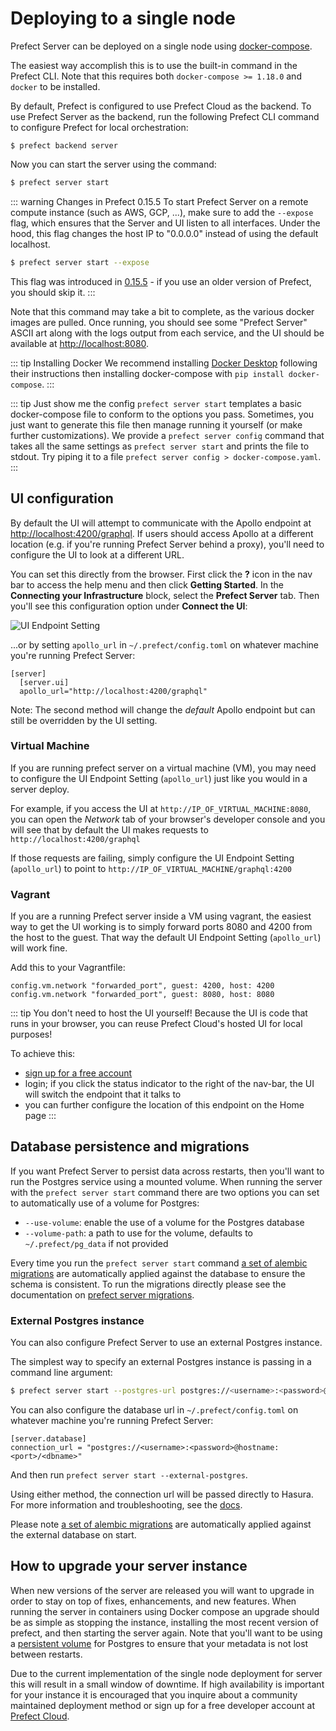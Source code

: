 # Deploying to a single node

Prefect Server can be deployed on a single node using [docker-compose](https://docs.docker.com/compose/). 

The easiest way accomplish this is to use the built-in command in the Prefect CLI.
Note that this requires both `docker-compose >= 1.18.0` and `docker` to be installed.

By default, Prefect is configured to use Prefect Cloud as the backend. To use Prefect Server as the backend, run the following Prefect CLI command to configure Prefect for local orchestration:

```
$ prefect backend server
``` 

Now you can start the server using the command:

```bash
$ prefect server start
```


::: warning Changes in Prefect 0.15.5
To start Prefect Server on a remote compute instance (such as AWS, GCP, ...), make sure to add the `--expose` flag, which ensures that the Server and UI listen to all interfaces. Under the hood, this flag changes the host IP to "0.0.0.0" instead of using the default localhost.

```bash
$ prefect server start --expose
```


This flag was introduced in [0.15.5](https://github.com/PrefectHQ/prefect/pull/4821) - if you use an older version of Prefect, you should skip it. 
:::


Note that this command may take a bit to complete, as the various docker images are pulled. Once running,
you should see some "Prefect Server" ASCII art along with the logs output from each service, and the UI should be available at
[http://localhost:8080](http://localhost:8080).


::: tip Installing Docker
We recommend installing [Docker Desktop](https://www.docker.com/products/docker-desktop) following their instructions then installing docker-compose with `pip install docker-compose`.
:::


::: tip Just show me the config
`prefect server start` templates a basic docker-compose file to conform to the options you pass. Sometimes, you just want to generate this file then manage running it yourself (or make further customizations). We provide a `prefect server config` command that takes all the same settings as `prefect server start` and prints the file to stdout. Try piping it to a file `prefect server config > docker-compose.yaml`.
:::

## UI configuration

By default the UI will attempt to communicate with the Apollo endpoint at
[http://localhost:4200/graphql](http://localhost:4200/graphql). If users should access Apollo at a
different location (e.g. if you're running Prefect Server behind a proxy), you'll need to configure the UI
to look at a different URL.

You can set this directly from the browser. First click the **?** icon in the nav bar to access the help menu and then click **Getting Started**. In the **Connecting your Infrastructure** block, select the **Prefect Server** tab. Then you'll see this configuration option under **Connect the UI**: 

![UI Endpoint Setting](/orchestration/server/server-endpoint.png)

...or by setting `apollo_url` in `~/.prefect/config.toml` on whatever machine you're running Prefect Server:

```
[server]
  [server.ui]
  apollo_url="http://localhost:4200/graphql"
```

Note: The second method will change the _default_ Apollo endpoint but can still be overridden by the UI setting.

### Virtual Machine

If you are running prefect server on a virtual machine (VM), you may need to 
configure the UI Endpoint Setting (`apollo_url`) just like you would in a server deploy.

For example, if you access the UI at
`http://IP_OF_VIRTUAL_MACHINE:8080`,
you can open the *Network* tab of your browser's developer console and you will see
that by default the UI makes requests to 
`http://localhost:4200/graphql`

If those requests are failing, simply configure the UI Endpoint Setting 
(`apollo_url`) to point to
`http://IP_OF_VIRTUAL_MACHINE/graphql:4200`


### Vagrant

If you are a running Prefect server inside a VM using vagrant, 
the easiest way to get the UI working is to simply forward ports 8080 and 4200 
from the host to the guest.  That way the default UI Endpoint Setting 
(`apollo_url`) will work fine. 

Add this to your Vagrantfile:

```
config.vm.network "forwarded_port", guest: 4200, host: 4200
config.vm.network "forwarded_port", guest: 8080, host: 8080
```


::: tip You don't need to host the UI yourself!
Because the UI is code that runs in your browser, you can reuse Prefect Cloud's hosted UI for local purposes!

To achieve this:

- [sign up for a free account](https://cloud.prefect.io/)
- login; if you click the status indicator to the right of the nav-bar, the UI will switch the endpoint that it talks to
- you can further configure the location of this endpoint on the Home page
  :::

## Database persistence and migrations

If you want Prefect Server to persist data across restarts, then you'll want to run the Postgres service
using a mounted volume. When running the server with the `prefect server start` command there are two
options you can set to automatically use of a volume for Postgres:

- `--use-volume`: enable the use of a volume for the Postgres database
- `--volume-path`: a path to use for the volume, defaults to `~/.prefect/pg_data` if not provided

Every time you run the `prefect server start` command [a set of alembic migrations](https://github.com/PrefectHQ/server/tree/master/services/postgres/alembic/versions) are automatically
applied against the database to ensure the schema is consistent. To run the migrations directly please
see the documentation on [prefect server migrations](https://github.com/PrefectHQ/server#running-the-system).

### External Postgres instance

You can also configure Prefect Server to use an external Postgres instance.

The simplest way to specify an external Postgres instance is passing in a command line argument:

```bash
$ prefect server start --postgres-url postgres://<username>:<password>@hostname:<port>/<dbname>
```

You can also configure the database url in `~/.prefect/config.toml` on whatever machine you're running Prefect Server:

```
[server.database]
connection_url = "postgres://<username>:<password>@hostname:<port>/<dbname>"
```

And then run `prefect server start --external-postgres`. 

Using either method, the connection url will be passed directly to Hasura. For more information and troubleshooting, see the [docs](https://hasura.io/docs/latest/graphql/core/deployment/deployment-guides/docker.html#database-url).

Please note [a set of alembic migrations](https://github.com/PrefectHQ/server/tree/master/services/postgres/alembic/versions) are automatically applied against
the external database on start.

## How to upgrade your server instance

When new versions of the server are released you will want to upgrade in order to stay on top of fixes,
enhancements, and new features. When running the server in containers using Docker compose an upgrade
should be as simple as stopping the instance, installing the most recent version of prefect, and then
starting the server again. Note that you'll want to be using a [persistent
volume](/orchestration/server/deploy-local.md#database-persistence-and-migrations) for Postgres to ensure
that your metadata is not lost between restarts.

Due to the current implementation of the single node deployment for server this will result in a small
window of downtime. If high availability is important for your instance it is encouraged that you inquire
about a community maintained deployment method or sign up for a free developer account at
[Prefect Cloud](https://cloud.prefect.io).
